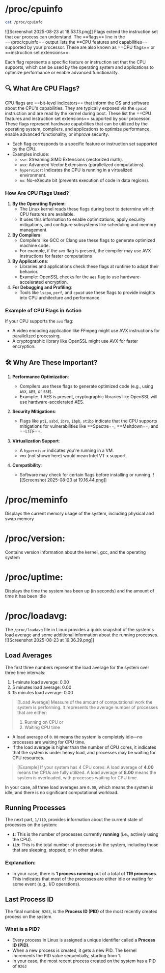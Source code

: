 # /proc/cpuinfo

```bash
cat /proc/cpuinfo
```
![[Screenshot 2025-08-23 at 18.53.13.png]]
Flags extend the instruction set that our process can understand.
The ==flags== line in the ==/proc/cpuinfo== output lists the ==CPU features and capabilities== supported by your processor. These are also known as ==CPU flags== or ==instruction set extensions==.

Each flag represents a specific feature or instruction set that the CPU supports, which can be used by the operating system and applications to optimize performance or enable advanced functionality.

## 🔍 What Are CPU Flags?

CPU flags are ==bit-level indicators== that inform the OS and software about the CPU's capabilities. They are typically exposed via the `cpuid` instruction and are read by the kernel during boot.
These list the ==CPU features and instruction set extensions== supported by your processor. These flags represent hardware capabilities that can be utilized by the operating system, compilers, and applications to optimize performance, enable advanced functionality, or improve security.

- Each flag corresponds to a specific feature or instruction set supported by the CPU.
- Examples include:
    - `sse`: Streaming SIMD Extensions (vectorized math).
    - `avx`: Advanced Vector Extensions (parallelized computations).
    - `hypervisor`: Indicates the CPU is running in a virtualized environment.
    - `nx`: No-eXecute bit (prevents execution of code in data regions).
### How Are CPU Flags Used?
1. **By the Operating System**:
    - The Linux kernel reads these flags during boot to determine which CPU features are available.
    - It uses this information to enable optimizations, apply security mitigations, and configure subsystems like scheduling and memory management.
2. **By Compilers**:
    - Compilers like GCC or Clang use these flags to generate optimized machine code.
    - For example, if the `avx` flag is present, the compiler may use AVX instructions for faster computations
3. **By Applicati.ons**:
    - Libraries and applications check these flags at runtime to adapt their behavior.
    - Example: OpenSSL checks for the `aes` flag to use hardware-accelerated encryption.
4. **For Debugging and Profiling**:
    - Tools like `lscpu`, `perf`, and `cpuid` use these flags to provide insights into CPU architecture and performance.

### Example of CPU Flags in Action

If your CPU supports the `avx` flag:
- A video encoding application like FFmpeg might use AVX instructions for parallelized processing.
- A cryptographic library like OpenSSL might use AVX for faster encryption.

## 🛠️ Why Are These Important?

1. **Performance Optimization**:
    - Compilers use these flags to generate optimized code (e.g., using `AVX`, `AES`, or `SSE`).
    - Example: If AES is present, cryptographic libraries like OpenSSL will use hardware-accelerated AES.

2. **Security Mitigations**:
    - Flags like `pti`, `ssbd`, `ibrs`, `ibpb`, `stibp` indicate that the CPU supports mitigations for vulnerabilities like ==Spectre==, ==Meltdown==, and ==L1TF==.

3. **Virtualization Support**:
    - A `hypervisor` indicates you're running in a VM.
    - `vmx` (not shown here) would mean Intel VT-x support.

4. **Compatibility**:
    - Software may check for certain flags before installing or running.
![[Screenshot 2025-08-23 at 19.16.44.png]]

# /proc/meminfo

Displays the current memory usage of the system, including physical and swap memory

# /proc/version:

Contains version information about the kernel, gcc, and the operating system

# /proc/uptime:

Displays the time the system has been up (in seconds) and the amount of time it has been idle

# /proc/loadavg:

The `/proc/loadavg` file in Linux provides a quick snapshot of the system's load average and some additional information about the running processes.
![[Screenshot 2025-08-23 at 19.36.39.png]]

## Load Averages
The first three numbers represent the load average for the system over three time intervals:
1. 1-minute load average: 0.00
2. 5 minutes load average: 0.00
3. 15 minutes load average: 0.00

>[!Load Average]
>Measure of the amount of computational work the system is performing. It represents the average number of processes that are either:
>1. Running on CPU or
>2. Waiting CPU time

- A load average of `0.00` means the system is completely idle—no processes are waiting for CPU time.
- If the load average is higher than the number of CPU cores, it indicates that the system is under heavy load, and processes may be waiting for CPU resources.
>[!Example]
>If your system has 4 CPU cores:
>A load average of **4.00** means the CPUs are fully utilized.
>A load average of **8.00** means the system is overloaded, with processes waiting for CPU time.

In your case, all three load averages are `0.00`, which means the system is idle, and there is no significant computational workload.

## Running Processes

The next part, `1/119`, provides information about the current state of processes on the system:

- **`1`**: This is the number of processes currently **running** (i.e., actively using the CPU).
- **`119`**: This is the total number of processes in the system, including those that are sleeping, stopped, or in other states.

### Explanation:
- In your case, there is **1 process running** out of a total of **119 processes**. This indicates that most of the processes are either idle or waiting for some event (e.g., I/O operations).

## Last Process ID

The final number, `9263`, is the **Process ID (PID)** of the most recently created process on the system.

### What is a PID?
- Every process in Linux is assigned a unique identifier called a **Process ID (PID)**. 
- When a new process is created, it gets a new PID. The kernel increments the PID value sequentially, starting from 1.
- In your case, the most recent process created on the system has a PID of `9263`


